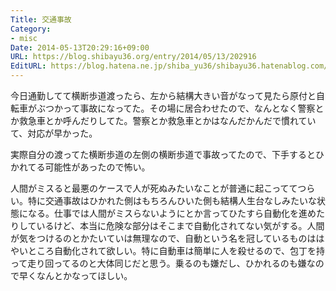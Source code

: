 ```yaml
---
Title: 交通事故
Category:
- misc
Date: 2014-05-13T20:29:16+09:00
URL: https://blog.shibayu36.org/entry/2014/05/13/202916
EditURL: https://blog.hatena.ne.jp/shiba_yu36/shibayu36.hatenablog.com/atom/entry/12921228815723962689
---
```


今日通勤してて横断歩道渡ったら、左から結構大きい音がなって見たら原付と自転車がぶつかって事故になってた。その場に居合わせたので、なんとなく警察とか救急車とか呼んだりしてた。警察とか救急車とかはなんだかんだで慣れていて、対応が早かった。

実際自分の渡ってた横断歩道の左側の横断歩道で事故ってたので、下手するとひかれてる可能性があったので怖い。

人間がミスると最悪のケースで人が死ぬみたいなことが普通に起こっててつらい。特に交通事故はひかれた側はもちろんひいた側も結構人生台なしみたいな状態になる。仕事では人間がミスらないようにとか言ってひたすら自動化を進めたりしているけど、本当に危険な部分はそこまで自動化されてない気がする。人間が気をつけるのとかたいていは無理なので、自動という名を冠しているものははやいところ自動化されて欲しい。特に自動車は簡単に人を殺せるので、包丁を持って走り回ってるのと大体同じだと思う。乗るのも嫌だし、ひかれるのも嫌なので早くなんとかなってほしい。
